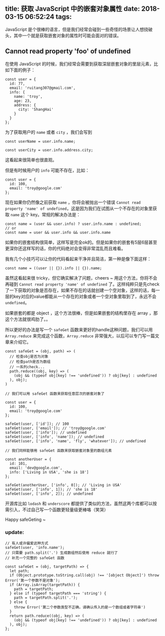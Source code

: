 title: 获取 JavaScript 中的嵌套对象属性
date: 2018-03-15 06:52:24
tags:
---

JavaScript 是个很棒的语言，但是我们经常会碰到一些奇怪的场景让人想挠破头，其中一个就是获取嵌套对象的属性时可能会面对的错误。

## Cannot read property 'foo' of undefined

在使用 JavaScript 的时候，我们经常会需要到获取深层嵌套对象的里层元素，比如下面的例子：

```
const user = {
  id: 77,
  email: 'ruitang307@gmail.com',
  info: {
    name: 'troy',
    age: 23,
    address: {
      city: 'ShangHai'
    }
  }
};
```

为了获取用户的 `name` 或者 `city` ，我们会写到

```
const userName = user.info.name;

const userCity = user.info.address.city;
```

这看起来很简单也很直观。

但是有时候用户的 `info` 可能不存在，比如：

<!--more-->

```
const user = {
  id: 100,
  email: 'troy@google.com'
};
```

现在如果你仍然像之前获取 `name` ，你将会被抛出一个错误 `Cannot read property 'name' of undefined`，这是因为我们在试图从一个不存在的对象里获取 `name` 这个 key。常规的解决办法是：

```
const name = (user && user.info) ? user.info.name : undefined;
// or
const name = user && user.info && user.info.name
```

如果你的嵌套结构很简单，这样写是完全ok的。但是如果你的嵌套有5层6层甚至更深你还这样写的话，你的代码绝对会变得非常混乱而且难看。

我有几个小技巧可以让你的代码看起来干净并且简洁，第一种是像下面这样：

```
const name = ((user || {}).info || {}).name;
```

虽然这看起来很 tricky，但它确实解决了问题，cheers ~ 用这个方法，你将不会再碰到 `Cannot read property 'name' of undefined` 了。这样纯粹只是先check了一下获取的对象是否存在，如果不存在的话就创建一个空对象，这样的话，每一层的key对应的value都能从一个存在的对象或者一个空对象里取到了，永远不会 `undefined`。

如果嵌套的都是 object ，这个方法很棒，但是如果嵌套的结构里存在 array ，那这个方法就很鸡肋了。。

所以更好的办法是写一个 `safeGet` 函数来更好的handle这种问题，我们可以用 `Array.reduce` 来完成这个函数，`Array.reduce` 非常强大，以后可以专门写一篇文章来介绍它。

```
const safeGet = (obj, path) => (
  // 检查obj是否为对象
  // 检查path是否为数组
  // 一系列check...
  path.reduce((obj, key) => (
    (obj && (typeof obj[key] !== 'undefined')) ? obj[key] : undefined
  ), obj);
)

// 我们可以用 safeGet 函数来获取任意层次的嵌套对象了

const user = {
  id: 100,
  email: 'troy@google.com'
};

safeGet(user, ['id']); // 100
safeGet(user, ['email']); // 'troy@google.com'
safeGet(user, ['info']); // undefined
safeGet(user, ['info', 'name']); // undefined
safeGet(user, ['info', 'name', 'fly', 'whatever']); // undefined

// 我们同样能够用 safeGet 函数来获取嵌套对象里的数组元素

const anotherUser = {
  id: 101,
  email: 'dev@google.com',
  info: ['Living in USA', 'she is 18']
};

safeGet(anotherUser, ['info', 0]); // 'Living in USA'
safeGet(user, ['info', 1]); // 'she is 18'
safeGet(user, ['info', 2]); // undefined
```

开源库比如 `lodash` 和 `underscore` 都提供了类似的方法，虽然这两个库都可以按需引入，不过自己写一个函数更轻量级更棒咯（笑哭）

Happy safeGeting ~

### update:

```
// 有人或许偏爱这种方式
safeGet(user, 'info.name');
// 只需要 path.split('.') 生成数组然后使用 reduce 就行了
// 补充一个完整的 safeGet 函数

const safeGet = (obj, targetPath) => {
  let path;
  if (Object.prototype.toString.call(obj) !== '[object Object]') throw Error('第一个参数不是对象');
  if (Array.isArray(targetPath)) {
    path = targetPath;
  } else if (typeof targetPath === 'string') {
    path = targetPath.split('.');
  } else {
    throw Error('第二个参数类型不正确，请确认传入的是一个数组或者字符串')
  }
  return path.reduce((obj, key) => (
    (obj && (typeof obj[key] !== 'undefined')) ? obj[key] : undefined
  ), obj);
};
```
